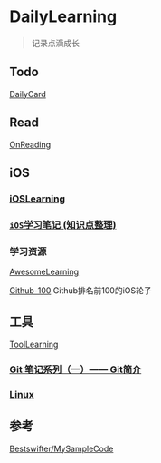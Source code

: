 # DailyLearning

> 记录点滴成长

## Todo

[DailyCard ](https://github.com/FrizzleFur/DailyLearning/issues/8)

## Read

[OnReading]()

## iOS

### [iOSLearning](https://github.com/FrizzleFur/DailyLearning/blob/master/iOSLearning.md)

### [`iOS`学习笔记 (知识点整理)](https://github.com/FrizzleFur/DailyLearning/tree/master/iOSLearningDemo)

### 学习资源

[AwesomeLearning](https://github.com/FrizzleFur/DailyLearning/blob/master/LearningGuide/Awesome%E5%AD%A6%E4%B9%A0%E8%B5%84%E6%BA%90.md)

[Github-100](https://github.com/FrizzleFur/DailyLearning/blob/master/LearningGuide/Github-100.md) Github排名前100的iOS轮子

## 工具

[ToolLearning](https://github.com/FrizzleFur/DailyLearning/blob/master/LearningGuide/ToolLearning.md)

### [Git 笔记系列（一）—— Git简介](http://frizzlefur.com/2018/02/27/Git%20%E7%AC%94%E8%AE%B0%E7%B3%BB%E5%88%97%EF%BC%88%E4%B8%80%EF%BC%89%E2%80%94%E2%80%94%20Git%E7%AE%80%E4%BB%8B/)

### [Linux](https://github.com/FrizzleFur/DailyLearning/blob/master/LearningTools/Linux%E5%91%BD%E4%BB%A4%E5%AD%A6%E4%B9%A0.md)

## 参考

[Bestswifter/MySampleCode](https://github.com/bestswifter/MySampleCode)

